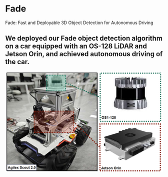 # Fade
Fade: Fast and Deployable 3D Object Detection for Autonomous Driving

## We deployed our Fade object detection algorithm on a car equipped with an OS-128 LiDAR and Jetson Orin, and achieved autonomous driving of the car.
![image](https://github.com/wayyeah/Fade/blob/master/car.png?raw=true)

